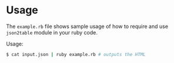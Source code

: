 # Usage

The `example.rb` file shows sample usage of how to require and use
`json2table` module in your ruby code.

Usage:
```bash
$ cat input.json | ruby example.rb # outputs the HTML
```
